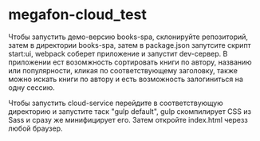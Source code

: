 # megafon-cloud_test
Чтобы запустить демо-версию books-spa, склонируйте репозиторий, затем в директории books-spa, затем в package.json запутсите скрипт start:ui, webpack соберет приложение и запустит dev-сервер. В приложении ест возомжность сортировать книги по автору, названию или популярности, кликая по соответствующему заголовку, также можно искать книги по автору и есть возможность залогиниться на одну сессию.

Чтобы запустить cloud-service перейдите в соответствующую директорию и запустите таск "gulp default", gulp скомпилирует CSS из Sass  и сразу же минифицирует его. Затем откройте index.html черезз любой браузер.
